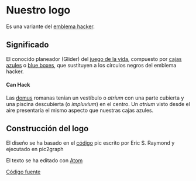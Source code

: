 Nuestro logo
===================


Es una variante del [emblema hacker](http://es.wikipedia.org/wiki/Emblema_hacker).


Significado
---------------

El conocido planeador (Glider) del [juego de la vida](http://es.wikipedia.org/wiki/Juego_de_la_vida), compuesto por [cajas azules](http://es.wikipedia.org/wiki/Bluebox) o [blue boxes](http://en.wikipedia.org/wiki/Blue_box), que sustituyen a los círculos negros del emblema hacker.


#### Can Hack

Las [domus](http://es.wikipedia.org/wiki/Domus) romanas tenían un vestíbulo o *atrium* con una parte cubierta y una piscina descubierta (o *impluvium*) en el centro. Un *atrium* visto desde el aire presentaría el mismo aspecto que nuestras cajas azules.

Construcción del logo
---------------------

El diseño se ha basado en el [código](http://www.catb.org/hacker-emblem/glider.pic) pic escrito por Eric S. Raymond y ejecutado en pic2graph

El texto se ha editado con [Atom](https://atom.io/)

[Código fuente](canhack.pic)
